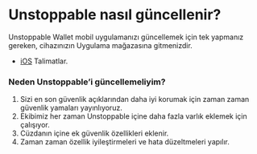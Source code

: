 # Unstoppable nasıl güncellenir?

Unstoppable Wallet mobil uygulamanızı güncellemek için tek yapmanız gereken, cihazınızın Uygulama mağazasına gitmenizdir.

- [iOS](https://support.apple.com/en-us/HT202180) Talimatlar.

### Neden Unstoppable’i güncellemeliyim?

1. Sizi en son güvenlik açıklarından daha iyi korumak için zaman zaman güvenlik yamaları yayınlıyoruz.
2. Ekibimiz her zaman Unstoppable içine daha fazla varlık eklemek için çalışıyor.
3. Cüzdanın içine ek güvenlik özellikleri eklenir.
4. Zaman zaman özellik iyileştirmeleri ve hata düzeltmeleri yapılır.



